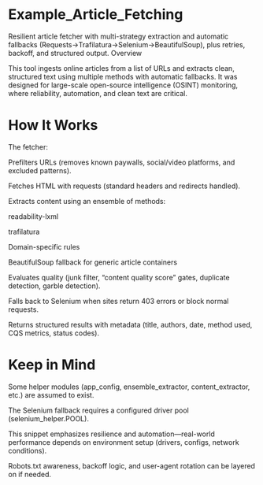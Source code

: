 # Example_Article_Fetching
Resilient article fetcher with multi-strategy extraction and automatic fallbacks (Requests→Trafilatura→Selenium→BeautifulSoup), plus retries, backoff, and structured output.
Overview

This tool ingests online articles from a list of URLs and extracts clean, structured text using multiple methods with automatic fallbacks.
It was designed for large-scale open-source intelligence (OSINT) monitoring, where reliability, automation, and clean text are critical.

# How It Works

The fetcher:

Prefilters URLs (removes known paywalls, social/video platforms, and excluded patterns).

Fetches HTML with requests (standard headers and redirects handled).

Extracts content using an ensemble of methods:

readability-lxml

trafilatura

Domain-specific rules

BeautifulSoup fallback for generic article containers

Evaluates quality (junk filter, “content quality score” gates, duplicate detection, garble detection).

Falls back to Selenium when sites return 403 errors or block normal requests.

Returns structured results with metadata (title, authors, date, method used, CQS metrics, status codes).

# Keep in Mind

Some helper modules (app_config, ensemble_extractor, content_extractor, etc.) are assumed to exist.

The Selenium fallback requires a configured driver pool (selenium_helper.POOL).

This snippet emphasizes resilience and automation—real-world performance depends on environment setup (drivers, configs, network conditions).

Robots.txt awareness, backoff logic, and user-agent rotation can be layered on if needed.
